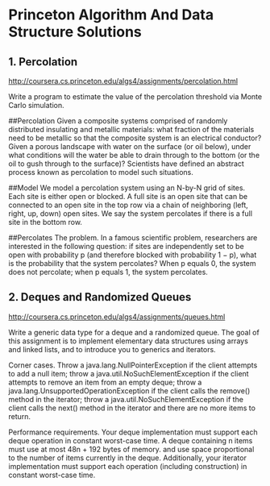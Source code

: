 # Princeton Algorithm And Data Structure Solutions

## 1. Percolation
http://coursera.cs.princeton.edu/algs4/assignments/percolation.html

Write a program to estimate the value of the percolation threshold via Monte Carlo simulation.

##Percolation
Given a composite systems comprised of randomly distributed insulating and metallic materials: what fraction of the materials need to be metallic so that the composite system is an electrical conductor? Given a porous landscape with water on the surface (or oil below), under what conditions will the water be able to drain through to the bottom (or the oil to gush through to the surface)? Scientists have defined an abstract process known as percolation to model such situations.

##Model
We model a percolation system using an N-by-N grid of sites. Each site is either open or blocked. A full site is an open site that can be connected to an open site in the top row via a chain of neighboring (left, right, up, down) open sites. We say the system percolates if there is a full site in the bottom row. 

##Percolates
The problem. In a famous scientific problem, researchers are interested in the following question: if sites are independently set to be open with probability p (and therefore blocked with probability 1 − p), what is the probability that the system percolates? When p equals 0, the system does not percolate; when p equals 1, the system percolates.

## 2. Deques and Randomized Queues
http://coursera.cs.princeton.edu/algs4/assignments/queues.html

Write a generic data type for a deque and a randomized queue. The goal of this assignment is to implement elementary data structures using arrays and linked lists, and to introduce you to generics and iterators.

Corner cases. Throw a java.lang.NullPointerException if the client attempts to add a null item; throw a java.util.NoSuchElementException if the client attempts to remove an item from an empty deque; throw a java.lang.UnsupportedOperationException if the client calls the remove() method in the iterator; throw a java.util.NoSuchElementException if the client calls the next() method in the iterator and there are no more items to return.

Performance requirements.   Your deque implementation must support each deque operation in constant worst-case time. A deque containing n items must use at most 48n + 192 bytes of memory. and use space proportional to the number of items currently in the deque. Additionally, your iterator implementation must support each operation (including construction) in constant worst-case time.


